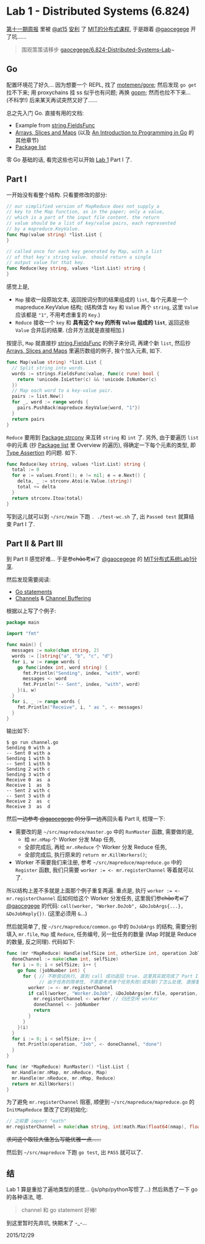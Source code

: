 Lab 1 - Distributed Systems (6.824)
===

[第十一期周报](https://github.com/dyweb/web-stuff/blob/master/weekly/2015/1216.md) 里被 [@at15](https://github.com/at15) [安利](https://github.com/dyweb/web-stuff/issues/24#issuecomment-164697606) 了 [MIT的分布式课程](https://pdos.csail.mit.edu/6.824/index.html), 于是跟着 [@gaocegege][gaocegege] 开了坑......

[gaocegege]: https://github.com/gaocegege

> 围观策策请移步 [gaocegege/6.824-Distributed-Systems-Lab](https://github.com/gaocegege/6.824-Distributed-Systems-Lab)~

## Go

配置环境花了好久... 因为想要一个 REPL, 找了 [motemen/gore](https://github.com/motemen/gore); 然后发现 `go get` 拉不下来; 用 proxychains 挂 ss 似乎也有问题; 再换 [gopm](http://gopm.io/); 然而也拉不下来... (不科学!) 后来某天再试突然又好了......

总之先入门 Go. 直接有用的文档:
- Example from [string.FieldsFunc][string.FieldsFunc]
- [Arrays, Slices and Maps][golang.intro/ch6] (以及 [An Introduction to Programming in Go](https://www.golang-book.com/books/intro) 的其他章节)
- [Package list][list]

[string.FieldsFunc]: https://golang.org/pkg/strings/#FieldsFunc
[golang.intro/ch6]: https://www.golang-book.com/books/intro/6
[list]: https://golang.org/pkg/container/list/

零 Go 基础的话, 看完这些也可以开始 [Lab 1](https://pdos.csail.mit.edu/6.824/labs/lab-1.html) Part I 了.

## Part I

一开始没有看整个结构. 只看要修改的部分:

```go
// our simplified version of MapReduce does not supply a
// key to the Map function, as in the paper; only a value,
// which is a part of the input file content. the return
// value should be a list of key/value pairs, each represented
// by a mapreduce.KeyValue.
func Map(value string) *list.List {
}

// called once for each key generated by Map, with a list
// of that key's string value. should return a single
// output value for that key.
func Reduce(key string, values *list.List) string {
}
```

感觉上是,
- `Map` 接收一段原始文本, 返回按词分割的结果组成的 `list`, 每个元素是一个 mapreduce.KeyValue 结构; (结构体含 `Key` 和 `Value` 两个 `string`, 这里 `Value` 应该都是 `"1"`, 不用考虑重复的 `Key`.)
- `Reduce` 接收一个 `key` 和 **具有这个 `Key` 的所有 `Value` 组成的 `list`**, 返回这些 `Value` 合并后的结果. (合并方法就是直接相加.)

按提示, `Map` 就直接抄 [string.FieldsFunc][string.FieldsFunc] 的例子来分词, 再建个新 `list`, 然后抄 [Arrays, Slices and Maps][golang.intro/ch6] 里遍历数组的例子, 挨个加入元素, 如下.

```go
func Map(value string) *list.List {
  // Split string into words.
  words := strings.FieldsFunc(value, func(c rune) bool {
    return !unicode.IsLetter(c) && !unicode.IsNumber(c)
  })
  // Map each word to a key-value pair.
  pairs := list.New()
  for _, word := range words {
    pairs.PushBack(mapreduce.KeyValue{word, "1"})
  }
  return pairs
}
```

`Reduce` 要用到 [Package strconv](https://golang.org/pkg/strconv/) 来互转 `string` 和 `int` 了. 另外, 由于要遍历 `list` 中的元素 (抄 [Package list][list] 里 Overview 的遍历), 得确定一下每个元素的类型, 即 [Type Assertion](http://stackoverflow.com/questions/14289256/cannot-convert-data-type-interface-to-type-string-need-type-assertion) 的问题. 如下.

```go
func Reduce(key string, values *list.List) string {
  total := 0
  for e := values.Front(); e != nil; e = e.Next() {
    delta, _ := strconv.Atoi(e.Value.(string))
    total += delta
  }
  return strconv.Itoa(total)
}
```

写到这儿就可以到 `~/src/main` 下跑 `. ./test-wc.sh` 了, 出 `Passed test` 就算结束 Part I 了.

## Part II & Part III

到 Part II 感觉好难... 于是参~~chɑ̄o~~考~~xí~~了 [@gaocegege][gaocegege] 的 [MIT分布式系统Lab1分享](http://gaocegege.com/Blog/distributed%20system/ds-lab1/).

然后发现需要阅读:
- [Go statements](https://golang.org/ref/spec#Go_statements)
- [Channels](https://gobyexample.com/channels) & [Channel Buffering](https://gobyexample.com/channel-buffering)

根据以上写了个例子:

```go
package main

import "fmt"

func main() {
  messages := make(chan string, 2)
  words := []string{"a", "b", "c", "d"}
  for i, w := range words {
    go func(index int, word string) {
      fmt.Println("Sending", index, "with", word)
      messages <- word
      fmt.Println("-- Sent", index, "with", word)
    }(i, w)
  }
  for i, _ := range words {
    fmt.Println("Receive", i, " as ", <- messages)
  }
}
```

输出如下:

```
$ go run channel.go
Sending 0 with a
-- Sent 0 with a
Sending 1 with b
-- Sent 1 with b
Sending 2 with c
Sending 3 with d
Receive 0  as  a
Receive 1  as  b
-- Sent 2 with c
-- Sent 3 with d
Receive 2  as  c
Receive 3  as  d
```

然后~~一边参考 [@gaocegege][gaocegege] 的分享一边~~再回头看 Part II, 梳理一下:
- 需要改的是 `~/src/mapreduce/master.go` 中的 `RunMaster` 函数, 需要做的是,
  + 给 `mr.nMap` 个 Worker 分发 Map 任务,
  + 全部完成后, 再给 `mr.nReduce` 个 Worker 分发 Reduce 任务,
  + 全部完成后, 执行原来的 `return mr.KillWorkers()`;
- Worker 不需要我们来注册, 参考 `~/src/mapreduce/mapreduce.go` 中的 `Register` 函数, 我们只需要 `worker := <- mr.registerChannel` 等着就可以了.

所以结构上差不多就是上面那个例子重复两遍. 重点是, 执行 `worker := <- mr.registerChannel` 后如何给这个 Worker 分发任务, 这里我们参~~chɑ̄o~~考~~xí~~了 [@gaocegege][gaocegege] 的代码: `call(worker, "Worker.DoJob", &DoJobArgs{...}, &DoJobReply{})`. (这里必须用 `&`...)

然后就简单了, 按 `~/src/mapreduce/common.go` 中的 `DoJobArgs` 的结构, 需要分别填入 `mr.file`, `Map` 或 `Reduce`, 任务编号, 另一批任务的数量 (Map 时就是 Reduce 的数量, 反之同理). 代码如下:

```go
func (mr *MapReduce) Handle(selfSize int, otherSize int, operation JobType) {
  doneChannel := make(chan int, selfSize)
  for i := 0; i < selfSize; i++ {
    go func (jobNumber int) {
      for { // 不断尝试执行, 直到 call 成功返回 true. 这里其实就完成了 Part III 的要求.
            // 由于任务的简单性, 不需要考虑单个任务失败(或失联)了怎么处理, 直接重新再来一遍就行.
        worker := <- mr.registerChannel
        if call(worker, "Worker.DoJob", &DoJobArgs{mr.file, operation, jobNumber, otherSize}, &DoJobReply{}) {
          mr.registerChannel <- worker // 归还空闲 worker
          doneChannel <- jobNumber
          return
        }
      }
    }(i)
  }
  for i := 0; i < selfSize; i++ {
    fmt.Println(operation, "Job", <- doneChannel, "done")
  }
}

func (mr *MapReduce) RunMaster() *list.List {
  mr.Handle(mr.nMap, mr.nReduce, Map)
  mr.Handle(mr.nReduce, mr.nMap, Reduce)
  return mr.KillWorkers()
}
```

为了避免 `mr.registerChannel` 阻塞, 顺便到 `~/src/mapreduce/mapreduce.go` 的 `InitMapReduce` 里改了它的初始化:

```go
// 之前要 import "math"
mr.registerChannel = make(chan string, int(math.Max(float64(nmap), float64(nreduce))))
```

~~求问这个取较大值怎么写能优雅一点......~~

然后到 `~/src/mapreduce` 下跑 `go test`, 出 `PASS` 就可以了.

## 结

Lab 1 算是重拾了遍地类型的感觉... (js/php/python写惯了...) 然后熟悉了一下 go 的各种语法, 嗯.

> channel 和 go statement 好棒!

到这里暂时先弃坑, 快期末了 -\_-...

2015/12/29
